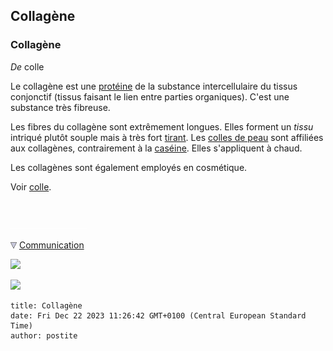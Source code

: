 ## Collagène
### Collagène
 _De_ colle

Le collagène est une [protéine](proteine.html) de la substance intercellulaire du tissus conjonctif (tissus faisant le lien entre parties organiques). C'est une substance très fibreuse.

Les fibres du collagène sont extrêmement longues. Elles forment un _tissu_ intriqué plutôt souple mais à très fort [tirant](liants.html#laviscositeladherence). Les [colles de peau](colledepeau.html) sont affiliées aux collagènes, contrairement à la [caséine](caseine.html). Elles s'appliquent à chaud.

Les collagènes sont également employés en cosmétique.

Voir [colle](colle.html).



 

 ![](images/transparent122x1.gif)

![](images/flechebas.gif) [Communication](http://www.artrealite.com/annonceurs.htm) 

[![](https://cbonvin.fr/sites/regie.artrealite.com/visuels/campagne1.png)](index-2.html#20131014)

![](https://cbonvin.fr/sites/regie.artrealite.com/visuels/campagne2.png)
```
title: Collagène
date: Fri Dec 22 2023 11:26:42 GMT+0100 (Central European Standard Time)
author: postite
```
